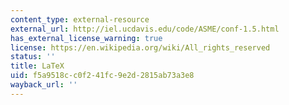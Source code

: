 ```yaml
---
content_type: external-resource
external_url: http://iel.ucdavis.edu/code/ASME/conf-1.5.html
has_external_license_warning: true
license: https://en.wikipedia.org/wiki/All_rights_reserved
status: ''
title: LaTeX
uid: f5a9518c-c0f2-41fc-9e2d-2815ab73a3e8
wayback_url: ''
---
```

